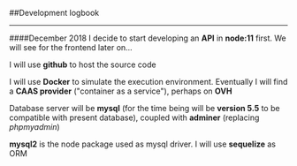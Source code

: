##Development logbook
***
####December 2018
I decide to start developing an **API** in **node:11** first. We will see for the frontend later on...

I will use **github** to host the source code

I will use **Docker** to simulate the execution environment. Eventually I will find a **CAAS provider** ("container as a service"), perhaps on **OVH**

Database server will be **mysql** (for the time being will be **version 5.5** to be compatible with present database), coupled with **adminer** (replacing *phpmyadmin*)

**mysql2** is the node package used as mysql driver. I will use **sequelize** as ORM
